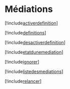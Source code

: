 # Médiations

[!include[activerdefinition](mediations.activerdefinition.autogen.md)]

[!include[definitions](mediations.definitions.autogen.md)]

[!include[desactiverdefinition](mediations.desactiverdefinition.autogen.md)]

[!include[etatdunemediation](mediations.etatdunemediation.autogen.md)]

[!include[ignorer](mediations.ignorer.autogen.md)]

[!include[listedesmediations](mediations.listedesmediations.autogen.md)]

[!include[relancer](mediations.relancer.autogen.md)]









